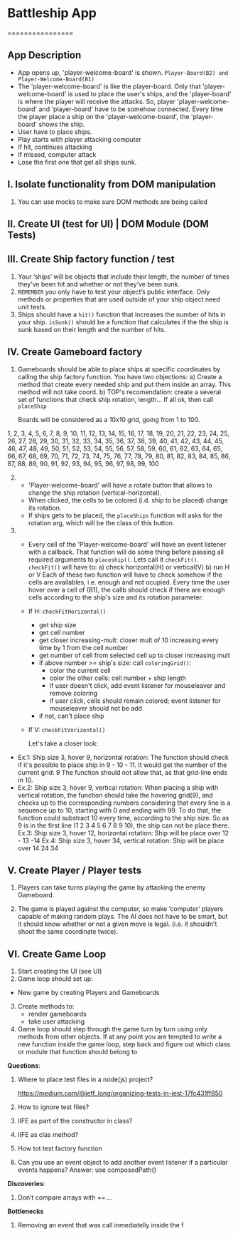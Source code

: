 # Battleship App

================

## App Description

- App opens up, 'player-welcome-board' is shown.
  `Player-Board(B2) and Player-Welcome-Board(B1)`
- The 'player-welcome-board' is like the player-board.
  Only that 'player-welcome-board' is used to place the
  user's ships, and the 'player-board' is where the
  player will receive the attacks.
  So, player 'player-welcome-board' and 'player-board'
  have to be somehow connected. Every time the player
  place a ship on the 'player-welcome-board', the 'player-board'
  shows the ship.
- User have to place ships.
- Play starts with player attacking computer
- If hit, continues attacking
- If missed, computer attack
- Lose the first one that get all ships sunk.

## I. Isolate functionality from DOM manipulation

1.  You can use mocks to make sure DOM methods are being called

## II. Create UI (test for UI) | DOM Module (DOM Tests)

## III. Create Ship factory function / test

1. Your ‘ships’ will be objects that include their length,
   the number of times they’ve been hit and whether or not
   they’ve been sunk.
2. `REMEMBER` you only have to test your object’s public
   interface. Only methods or properties that are used outside
   of your ship object need unit tests.
3. Ships should have a `hit()` function that increases the number of
   hits in your ship. `isSunk()` should be a function that
   calculates if the the ship is sunk based on their length
   and the number of hits.

## IV. Create Gameboard factory

1. Gameboards should be able to place ships at specific
   coordinates by calling the ship factory function.
   You have two objections:
   a) Create a method that create every needed ship and put them inside an array. This method will not take coord.
   b) TOP's recomendation: create a several set of functions
   that check ship rotation, length... If all ok, then
   call `placeShip`

   Boards will be considered as a 10x10 grid, going
   from 1 to 100.

1, 2, 3, 4, 5, 6, 7, 8, 9, 10,
11, 12, 13, 14, 15, 16, 17, 18, 19, 20,
21, 22, 23, 24, 25, 26, 27, 28, 29, 30,
31, 32, 33, 34, 35, 36, 37, 38, 39, 40,
41, 42, 43, 44, 45, 46, 47, 48, 49, 50,
51, 52, 53, 54, 55, 56, 57, 58, 59, 60,
61, 62, 63, 64, 65, 66, 67, 68, 69, 70,
71, 72, 73, 74, 75, 76, 77, 78, 79, 80,
81, 82, 83, 84, 85, 86, 87, 88, 89, 90,
91, 92, 93, 94, 95, 96, 97, 98, 99, 100

2. - 'Player-welcome-board' will have a rotate
     button that allows to change the ship rotation
     (vertical-horizontal).
   - When clicked, the cells to be colored (i.d. ship
     to be placed) change its rotation.
   - If ships gets to be placed, the `placeShips`
     function will asks for the rotation arg,
     which will be the class of this button.

3. - Every cell of the 'Player-welcome-board' will
     have an event listener with a callback. That
     function will do some thing before passing all
     required arguments to `placeship()`. Lets call it
     `checkFit()`. `checkFit()` will have to:
     a) check horizontal(H) or vertical(V)
     b) run H or V
     Each of these two function will have to check somehow
     if the cells are availables, i.e. enough and
     not ocupied. Every time the user hover over a cell
     of (B1), the callb should check if there are enough
     cells according to the ship's size and its
     rotation parameter:

   - If H: `checkFitHorizontal()`
     - get ship size
     - get cell number
     - get closer increasing-mult: closer mult of 10
       increasing every time by 1 from the cell number
     - get number of cell from selected cell up to
       closer increasing mult
     - if above number >= ship's size:
       call `coloringGrid()`:
       - color the current cell
       - color the other cells: cell number + ship length
       - if user doesn't click, add event listener for mouseleaver and remove coloring
       - if user click, cells should remain colored;
         event listener for mouseleaver should not be add
     - if not, can't place ship
   - If V: `checkFitVorizontal()`

     Let's take a closer look:

- Ex.1: Ship size 3, hover 9, horizontal rotation:
  The function should check if it's possible
  to place ship in 9 - 10 - 11.
  It would get the number of the current grid: 9
  The function should not allow that, as that
  grid-line ends in 10.
- Ex.2: Ship size 3, hover 9, vertical rotation:
  When placing a ship with vertical rotation,
  the function should take the hovering grid(9), and
  checks up to the corresponding numbers considering
  that every line is a sequence up to 10, starting
  with 0 and ending with 99. To do that, the function
  could substract 10 every time, according to the ship
  size. So as 9 is in the first line
  (1 2 3 4 5 6 7 8 9 10), the ship can not be
  place there.
  Ex.3: Ship size 3, hover 12, horizontal rotation:
  Ship will be place over 12 - 13 -14
  Ex.4: Ship size 3, hover 34, vertical rotation:
  Ship will be place over 14
  24
  34

## V. Create Player / Player tests

1. Players can take turns playing the game by
   attacking the enemy Gameboard.

2. The game is played against the computer, so make
   ‘computer’ players capable of making random plays.
   The AI does not have to be smart, but it should know
   whether or not a given move is legal. (i.e. it
   shouldn’t shoot the same coordinate twice).

## VI. Create Game Loop

1. Start creating the UI (see UI)
2. Game loop should set up:

- New game by creating Players and Gameboards

3. Create methods to:
   - render gameboards
   - take user attacking
4. Game loop should step through the game turn by turn
   using only methods from other objects. If at any point
   you are tempted to write a new function inside the game
   loop, step back and figure out which class or module
   that function should belong to

**Questions**:

1. Where to place test files in a node(js) project?

   https://medium.com/@jeff_long/organizing-tests-in-jest-17fc431ff850

2. How to ignore test files?
3. IIFE as part of the constructor in class?
4. IIFE as clas method?
5. How tot test factory function
6. Can you use an event object to add another event listener
   if a particular events happens? Answer: use composedPath()

**Discoveries**:

1. Don’t compare arrays with ==....

**Bottlenecks**

1. Removing an event that was call inmediatelly
   inside the f
